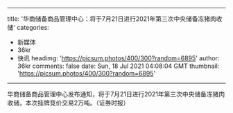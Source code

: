 
---
title: '华商储备商品管理中心：将于7月21日进行2021年第三次中央储备冻猪肉收储'
categories: 
 - 新媒体
 - 36kr
 - 快讯
headimg: 'https://picsum.photos/400/300?random=6895'
author: 36kr
comments: false
date: Sun, 18 Jul 2021 04:08:04 GMT
thumbnail: 'https://picsum.photos/400/300?random=6895'
---

<div>   
华商储备商品管理中心发布通知，将于7月21日进行2021年第三次中央储备冻猪肉收储，本次挂牌竞价交易2万吨。（证券时报）  
</div>
            